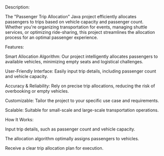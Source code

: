 Description:

The "Passenger Trip Allocation" Java project efficiently allocates passengers to trips based on vehicle capacity and passenger count. Whether you're organizing transportation for events, managing shuttle services, or optimizing ride-sharing, this project streamlines the allocation process for an optimal passenger experience.

Features:

Smart Allocation Algorithm: Our project intelligently allocates passengers to available vehicles, minimizing empty seats and logistical challenges.

User-Friendly Interface: Easily input trip details, including passenger count and vehicle capacity.

Accuracy & Reliability: Rely on precise trip allocations, reducing the risk of overbooking or empty vehicles.

Customizable: Tailor the project to your specific use case and requirements.

Scalable: Suitable for small-scale and large-scale transportation operations.

How It Works:

Input trip details, such as passenger count and vehicle capacity.

The allocation algorithm optimally assigns passengers to vehicles.

Receive a clear trip allocation plan for execution.
